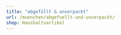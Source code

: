 ```yaml
---
title: "abgefüllt & unverpackt"
url: /muenchen/abgefuellt-und-unverpackt/
shop: Haushaltsartikel
---
```

